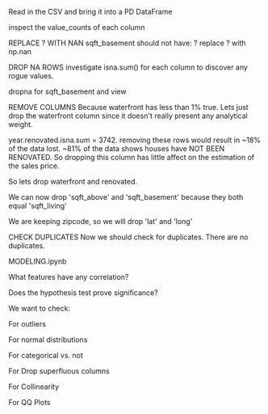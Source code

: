 Read in the CSV and bring it into a PD DataFrame

inspect the value_counts of each column

REPLACE ? WITH NAN
sqft_basement should not have: 
?
replace ? with np.nan


DROP NA ROWS
investigate isna.sum() for each column to discover any rogue values.

dropna for sqft_basement and view


REMOVE COLUMNS
Because waterfront has less than 1% true. Lets just drop the waterfront column since it doesn't really present any analytical weight. 

year.renovated.isna.sum = 3742.
removing these rows would result in ~18% of the data lost.
~81% of the data shows houses have NOT BEEN RENOVATED. 
So dropping this column has little affect on the estimation of the sales price. 

So lets drop waterfront and renovated.

We can now drop 'sqft_above' and 'sqft_basement' because they both equal 'sqft_living'

We are keeping zipcode, so we will drop 'lat' and 'long'


CHECK DUPLICATES
Now we should check for duplicates.
There are no duplicates.


MODELING.ipynb

What features have any correlation?

Does the hypothesis test prove significance?

We want to check: 

For outliers

For normal distributions

For categorical vs. not

For Drop superfluous columns

For Collinearity

For QQ Plots

